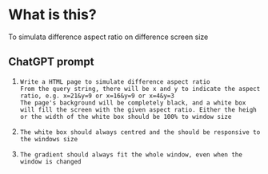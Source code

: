 # What is this?
To simulata difference aspect ratio on difference screen size

## ChatGPT prompt

1. ```
   Write a HTML page to simulate difference aspect ratio
   From the query string, there will be x and y to indicate the aspect ratio, e.g. x=21&y=9 or x=16&y=9 or x=4&y=3
   The page's background will be completely black, and a white box will fill the screen with the given aspect ratio. Either the heigh or the width of the white box should be 100% to window size
   ```
2. ```
   The white box should always centred and the should be responsive to the windows size
   ```
3. ```
   The gradient should always fit the whole window, even when the window is changed
   ```